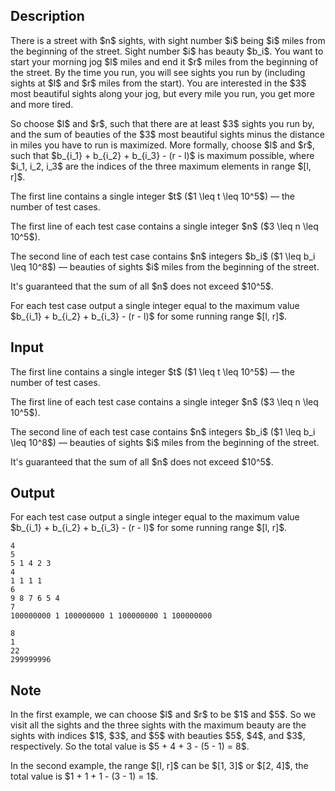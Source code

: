 ## Description

<div><p>There is a street with $n$ sights, with sight number $i$ being $i$ miles from the beginning of the street. Sight number $i$ has beauty $b_i$. You want to start your morning jog $l$ miles and end it $r$ miles from the beginning of the street. By the time you run, you will see sights you run by (including sights at $l$ and $r$ miles from the start). You are interested in the $3$ most beautiful sights along your jog, but every mile you run, you get more and more tired.</p><p>So choose $l$ and $r$, such that there are at least $3$ sights you run by, and the sum of beauties of the $3$ most beautiful sights minus the distance in miles you have to run is maximized. More formally, choose $l$ and $r$, such that $b_{i_1} + b_{i_2} + b_{i_3} - (r - l)$ is maximum possible, where $i_1, i_2, i_3$ are the indices of the three maximum elements in range $[l, r]$.</p></div><div class="input-specification"><p>The first line contains a single integer $t$ ($1 \leq t \leq 10^5$) — the number of test cases.</p><p>The first line of each test case contains a single integer $n$ ($3 \leq n \leq 10^5$).</p><p>The second line of each test case contains $n$ integers $b_i$ ($1 \leq b_i \leq 10^8$) — beauties of sights $i$ miles from the beginning of the street.</p><p>It's guaranteed that the sum of all $n$ does not exceed $10^5$.</p></div><div class="output-specification"><p>For each test case output a single integer equal to the maximum value $b_{i_1} + b_{i_2} + b_{i_3} - (r - l)$ for some running range $[l, r]$.</p></div>

## Input

<p>The first line contains a single integer $t$ ($1 \leq t \leq 10^5$) — the number of test cases.</p><p>The first line of each test case contains a single integer $n$ ($3 \leq n \leq 10^5$).</p><p>The second line of each test case contains $n$ integers $b_i$ ($1 \leq b_i \leq 10^8$) — beauties of sights $i$ miles from the beginning of the street.</p><p>It's guaranteed that the sum of all $n$ does not exceed $10^5$.</p>

## Output

<p>For each test case output a single integer equal to the maximum value $b_{i_1} + b_{i_2} + b_{i_3} - (r - l)$ for some running range $[l, r]$.</p>





```input1|2,3,6,7
4
5
5 1 4 2 3
4
1 1 1 1
6
9 8 7 6 5 4
7
100000000 1 100000000 1 100000000 1 100000000
```




```output1
8
1
22
299999996
```



## Note

<p>In the first example, we can choose $l$ and $r$ to be $1$ and $5$. So we visit all the sights and the three sights with the maximum beauty are the sights with indices $1$, $3$, and $5$ with beauties $5$, $4$, and $3$, respectively. So the total value is $5 + 4 + 3 - (5 - 1) = 8$.</p><p>In the second example, the range $[l, r]$ can be $[1, 3]$ or $[2, 4]$, the total value is $1 + 1 + 1 - (3 - 1) = 1$.</p>
